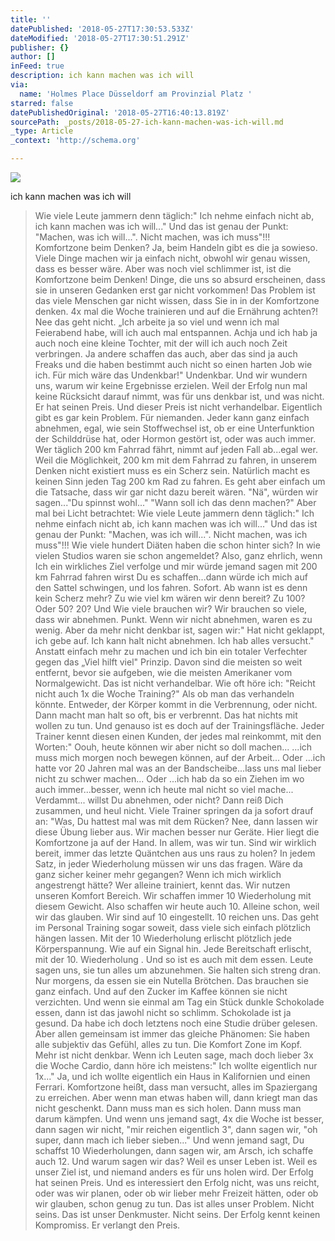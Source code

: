 ```yaml
---
title: ''
datePublished: '2018-05-27T17:30:53.533Z'
dateModified: '2018-05-27T17:30:51.291Z'
publisher: {}
author: []
inFeed: true
description: ich kann machen was ich will
via:
  name: 'Holmes Place Düsseldorf am Provinzial Platz '
starred: false
datePublishedOriginal: '2018-05-27T16:40:13.819Z'
sourcePath: _posts/2018-05-27-ich-kann-machen-was-ich-will.md
_type: Article
_context: 'http://schema.org'

---
```

![](https://the-grid-user-content.s3-us-west-2.amazonaws.com/a7236084-f636-441d-99f8-c51accd5f886.jpg)

ich kann machen was ich will

> Wie viele Leute jammern denn täglich:" Ich nehme einfach nicht ab, ich kann machen was ich will..."
> Und das ist genau der Punkt: "Machen, was ich will...". Nicht machen, was ich muss"!!!
> Komfortzone beim Denken?
> Ja, beim Handeln gibt es die ja sowieso. Viele Dinge machen wir ja einfach nicht, obwohl wir genau wissen, dass es besser wäre.
> Aber was noch viel schlimmer ist, ist die Komfortzone beim Denken! Dinge, die uns so absurd erscheinen, dass sie in unseren Gedanken erst gar nicht vorkommen!
> Das Problem ist das viele Menschen gar nicht wissen, dass Sie in in der Komfortzone denken.
> 4x mal die Woche trainieren und auf die Ernährung achten?! Nee das geht nicht. „Ich arbeite ja so viel und wenn ich mal Feierabend habe, will ich auch mal entspannen. Achja und ich hab ja auch noch eine kleine Tochter, mit der will ich auch noch Zeit verbringen.
> Ja andere schaffen das auch, aber das sind ja auch Freaks und die haben bestimmt auch nicht so einen harten Job wie ich. Für mich wäre das Undenkbar!"
> Undenkbar. Und wir wundern uns, warum wir keine Ergebnisse erzielen. Weil der Erfolg nun mal keine Rücksicht darauf nimmt, was für uns denkbar ist, und was nicht. Er hat seinen Preis. Und dieser Preis ist nicht verhandelbar.
> Eigentlich gibt es gar kein Problem. Für niemanden. Jeder kann ganz einfach abnehmen, egal, wie sein Stoffwechsel ist, ob er eine Unterfunktion der Schilddrüse hat, oder Hormon gestört ist, oder was auch immer.
> Wer täglich 200 km Fahrrad fährt, nimmt auf jeden Fall ab...egal wer.
> Weil die Möglichkeit, 200 km mit dem Fahrrad zu fahren, in unserem Denken nicht existiert muss es ein Scherz sein.
> Natürlich macht es keinen Sinn jeden Tag 200 km Rad zu fahren. Es geht aber einfach um die Tatsache, dass wir gar nicht dazu bereit wären. "Nä", würden wir sagen..."Du spinnst wohl..." "Wann soll ich das denn machen?"
> Aber mal bei Licht betrachtet: 
> Wie viele Leute jammern denn täglich:" Ich nehme einfach nicht ab, ich kann machen was ich will..."
> Und das ist genau der Punkt: "Machen, was ich will...". Nicht machen, was ich muss"!!!
> Wie viele hundert Diäten haben die schon hinter sich? In wie vielen Studios waren sie schon angemeldet?
> Also, ganz ehrlich, wenn Ich ein wirkliches Ziel verfolge und mir würde jemand sagen mit 200 km Fahrrad fahren wirst Du es schaffen...dann würde ich mich auf den Sattel schwingen, und los fahren. Sofort.
> Ab wann ist es denn kein Scherz mehr? Zu wie viel km wären wir denn bereit? Zu 100? Oder 50? 20?
> Und Wie viele brauchen wir?
> Wir brauchen so viele, dass wir abnehmen. Punkt. Wenn wir nicht abnehmen, waren es zu wenig. Aber da mehr nicht denkbar ist, sagen wir:" Hat nicht geklappt, ich gebe auf. Ich kann halt nicht abnehmen. Ich hab alles versucht." Anstatt einfach mehr zu machen und ich bin ein totaler Verfechter gegen das „Viel hilft viel" Prinzip. Davon sind die meisten so weit entfernt, bevor sie aufgeben, wie die meisten Amerikaner vom Normalgewicht.
> Das ist nicht verhandelbar. Wie oft höre ich: "Reicht nicht auch 1x die Woche Training?" Als ob man das verhandeln könnte. Entweder, der Körper kommt in die Verbrennung, oder nicht. Dann macht man halt so oft, bis er verbrennt. Das hat nichts mit wollen zu tun.
> Und genauso ist es doch auf der Trainingsfläche. Jeder Trainer kennt diesen einen Kunden, der jedes mal reinkommt, mit den Worten:" Oouh, heute können wir aber nicht so doll machen...
> ...ich muss mich morgen noch bewegen können, auf der Arbeit...
> Oder
> ...ich hatte vor 20 Jahren mal was an der Bandscheibe...lass uns mal lieber nicht zu schwer machen...
> Oder
> ...ich hab da so ein Ziehen im wo auch immer...besser, wenn ich heute mal nicht so viel mache...
> Verdammt... willst Du abnehmen, oder nicht? Dann reiß Dich zusammen, und heul nicht.
> Viele Trainer springen da ja sofort drauf an:
> "Was, Du hattest mal was mit dem Rücken? Nee, dann lassen wir diese Übung lieber aus. Wir machen besser nur Geräte. 
> Hier liegt die Komfortzone ja auf der Hand.
> In allem, was wir tun. Sind wir wirklich bereit, immer das letzte Quäntchen aus uns raus zu holen?
> In jedem Satz, in jeder Wiederholung müssen wir uns das fragen.
> Wäre da ganz sicher keiner mehr gegangen? Wenn ich mich wirklich angestrengt hätte?
> Wer alleine trainiert, kennt das. Wir nutzen unseren Komfort Bereich. Wir schaffen immer 10 Wiederholung mit diesem Gewicht. Also schaffen wir heute auch 10\. Alleine schon, weil wir das glauben. Wir sind auf 10 eingestellt. 10 reichen uns.
> Das geht im Personal Training sogar soweit, dass viele sich einfach plötzlich hängen lassen. Mit der 10 Wiederholung erlischt plötzlich jede Körperspannung. Wie auf ein Signal hin. Jede Bereitschaft erlischt, mit der 10\. Wiederholung
> .
> Und so ist es auch mit dem essen. Leute sagen uns, sie tun alles um abzunehmen. Sie halten sich streng dran. Nur morgens, da essen sie ein Nutella Brötchen. Das brauchen sie ganz einfach. Und auf den Zucker im Kaffee können sie nicht verzichten. Und wenn sie einmal am Tag ein Stück dunkle Schokolade essen, dann ist das jawohl nicht so schlimm.
> Schokolade ist ja gesund. Da habe ich doch letztens noch eine Studie drüber gelesen.
> Aber allen gemeinsam ist immer das gleiche Phänomen: Sie haben alle subjektiv das Gefühl, alles zu tun. Die Komfort Zone im Kopf. Mehr ist nicht denkbar.
> Wenn ich Leuten sage, mach doch lieber 3x die Woche Cardio, dann höre ich meistens:" Ich wollte eigentlich nur 1x..."
> Ja, und ich wollte eigentlich ein Haus in Kalifornien und einen Ferrari.
> Komfortzone heißt, dass man versucht, alles im Spaziergang zu erreichen. Aber wenn man etwas haben will, dann kriegt man das nicht geschenkt. Dann muss man es sich holen. Dann muss man darum kämpfen. Und wenn uns jemand sagt, 4x die Woche ist besser, dann sagen wir nicht, "mir reichen eigentlich 3", dann sagen wir, "oh super, dann mach ich lieber sieben..."
> Und wenn jemand sagt, Du schaffst 10 Wiederholungen, dann sagen wir, am Arsch, ich schaffe auch 12\.
> Und warum sagen wir das? Weil es unser Leben ist. Weil es unser Ziel ist, und niemand anders es für uns holen wird. Der Erfolg hat seinen Preis. Und es interessiert den Erfolg nicht, was uns reicht, oder was wir planen, oder ob wir lieber mehr Freizeit hätten, oder ob wir glauben, schon genug zu tun. Das ist alles unser Problem. Nicht seins. Das ist unser Denkmuster. Nicht seins. Der Erfolg kennt keinen Kompromiss. Er verlangt den Preis.
>